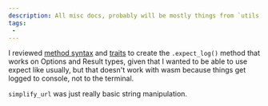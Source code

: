 ```yaml
---
description: All misc docs, probably will be mostly things from `utils.rs`
tags:
 - 
---
```


I reviewed [method syntax](https://doc.rust-lang.org/book/ch05-03-method-syntax.html) and [traits](https://doc.rust-lang.org/book/ch10-02-traits.html) to create the `.expect_log()` method that works on Options and Result types, given that I wanted to be able to use expect like usually, but that doesn't work with wasm because things get logged to console, not to the terminal.

`simplify_url` was just really basic string manipulation.